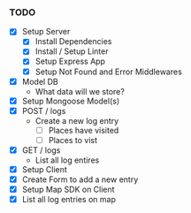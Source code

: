 ### TODO

* [x] Setup Server
    * [x] Install Dependencies
    * [x] Install / Setup Linter
    * [x] Setup Express App
    * [x] Setup Not Found and Error Middlewares
* [x] Model DB
    * What data will we store?
* [x] Setup Mongoose Model(s)
* [x] POST / logs
    * Create a new log entry
      * [ ] Places have visited
      * [ ] Places to vist
* [x] GET / logs
    * List all log entires
* [x] Setup Client
* [x] Create Form to add a new entry
* [x] Setup Map SDK on Client
* [x] List all log entries on map
